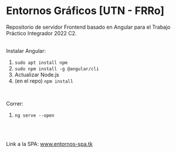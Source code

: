 # Entornos Gráficos [UTN - FRRo]

Repositorio de servidor Frontend basado en Angular para el Trabajo Práctico Integrador 2022 C2.
<br />
<br />

Instalar Angular:
1. `sudo apt install npm`
2. `sudo npm install -g @angular/cli`
3. Actualizar Node.js
4. (en el repo) `npm install`
<br />

Correr:
1. `ng serve --open`

<br />
<br />

Link a la SPA: www.entornos-spa.tk



